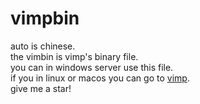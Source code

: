 # vimpbin
auto is chinese.</br>
the vimbin is vimp's binary file.</br>
you can in windows server use this file.</br>
if you in linux or macos you can go to [vimp](https://www.github.com/ancodeb/vimp).</br>
give me a star!
